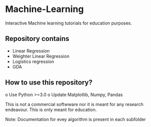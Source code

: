 # Machine-Learning
Interactive Machine learning tutorials for education purposes.
## Repository contains
+ Linear Regression
+ Weighter Linear Regression
+ Logistics regression
+ GDA

## How to use this repository?
o Use Python >=3.0
o Update Matplotlib, Numpy, Pandas

This is not a commercial softwware nor it is meant for any research endeavour. This is only meant for education.

Note: Documentation for evey algorithm is present in each subfolder
